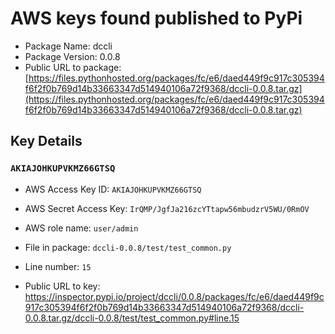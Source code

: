 # AWS keys found published to PyPi

* Package Name: dccli
* Package Version: 0.0.8
* Public URL to package: [https://files.pythonhosted.org/packages/fc/e6/daed449f9c917c305394f6f2f0b769d14b33663347d514940106a72f9368/dccli-0.0.8.tar.gz](https://files.pythonhosted.org/packages/fc/e6/daed449f9c917c305394f6f2f0b769d14b33663347d514940106a72f9368/dccli-0.0.8.tar.gz)

## Key Details

### `AKIAJOHKUPVKMZ66GTSQ`

* AWS Access Key ID: `AKIAJOHKUPVKMZ66GTSQ`
* AWS Secret Access Key: `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` 
* AWS role name: `user/admin`
* File in package: `dccli-0.0.8/test/test_common.py`
* Line number: `15`

* Public URL to key: https://inspector.pypi.io/project/dccli/0.0.8/packages/fc/e6/daed449f9c917c305394f6f2f0b769d14b33663347d514940106a72f9368/dccli-0.0.8.tar.gz/dccli-0.0.8/test/test_common.py#line.15


